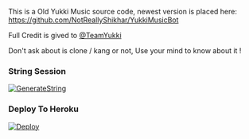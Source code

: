 This is a Old Yukki Music source code, newest version is placed here: https://github.com/NotReallyShikhar/YukkiMusicBot

Full Credit is gived to [@TeamYukki](https://t.me/OfficialYukki)

Don't ask about is clone / kang or not, Use your mind to know about it !

### String Session

[![GenerateString](https://img.shields.io/badge/repl.it-generateString-yellowgreen)](https://replit.com/@levinalab/StringSession#main.py)

### Deploy To Heroku 

[![Deploy](https://www.herokucdn.com/deploy/button.svg)](https://heroku.com/deploy?template=https://github.com/Duckoi1707/YukkiMusic-Old/tree/patch-1)
